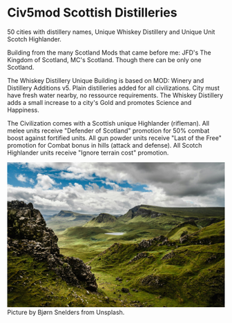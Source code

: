 # Civ5mod Scottish Distilleries

50 cities with distillery names, Unique Whiskey Distillery and Unique Unit Scotch Highlander.

Building from the many Scotland Mods that came before me: JFD's The Kingdom of Scotland, MC's Scotland. Though there can be only one Scotland.

The Whiskey Distillery Unique Building is based on MOD: Winery and Distillery Additions v5. Plain distilleries added for all civilizations.
City must have fresh water nearby, no ressource requirements.
The Whiskey Distillery adds a small increase to a city's Gold and promotes Science and Happiness.

The Civilization comes with a Scottish unique Highlander (rifleman).
All melee units receive "Defender of Scotland" promotion for 50% combat boost against fortified units.
All gun powder units receive "Last of the Free" promotion for Combat bonus in hills (attack and defense).
All Scotch Highlander units receive "Ignore terrain cost" promotion.

![bjorn-snelders-Cd3Ek7rNXSk-unsplash](https://github.com/jesperottosen/Civ5mod-ScottishDistilleries/blob/main/bjorn-snelders-Cd3Ek7rNXSk-unsplash.jpg?raw=true)
Picture by Bjørn Snelders from Unsplash.
